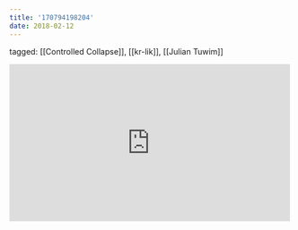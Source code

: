 ```yaml
---
title: '170794198204'
date: 2018-02-12
---
```

tagged: [[Controlled Collapse]], [[kr-lik]], [[Julian Tuwim]]
<iframe allow="accelerometer; autoplay; clipboard-write; encrypted-media; gyroscope; picture-in-picture" allowfullscreen="" frameborder="0" height="281" id="youtube_iframe" src="https://www.youtube.com/embed/_xyleTfxTqY?feature=oembed&amp;enablejsapi=1&amp;origin=https://safe.txmblr.com&amp;wmode=opaque" width="500"></iframe>
